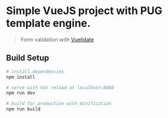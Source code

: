 # Simple VueJS project with PUG template engine.

> Form validation with [Vuelidate](https://monterail.github.io/vuelidate/)

## Build Setup

``` bash
# install dependencies
npm install

# serve with hot reload at localhost:8080
npm run dev

# build for production with minification
npm run build
```